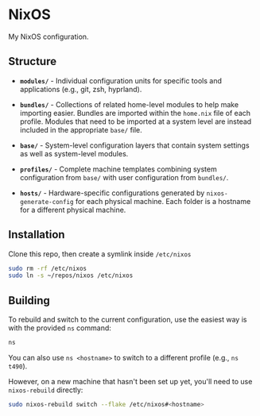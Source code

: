 # NixOS

My NixOS configuration.

## Structure

- **`modules/`** - Individual configuration units for specific tools and applications (e.g., git, zsh, hyprland).

- **`bundles/`** - Collections of related home-level modules to help make importing easier. Bundles are imported within the `home.nix` file of each profile. Modules that need to be imported at a system level are instead included in the appropriate `base/` file.

- **`base/`** - System-level configuration layers that contain system settings as well as system-level modules.

- **`profiles/`** - Complete machine templates combining system configuration from `base/` with user configuration from `bundles/`.

- **`hosts/`** - Hardware-specific configurations generated by `nixos-generate-config` for each physical machine. Each folder is a hostname for a different physical machine.

## Installation

Clone this repo, then create a symlink inside `/etc/nixos`

```sh
sudo rm -rf /etc/nixos
sudo ln -s ~/repos/nixos /etc/nixos
```

## Building

To rebuild and switch to the current configuration, use the easiest way is with the provided `ns` command:

```sh
ns
```

You can also use `ns <hostname>` to switch to a different profile (e.g., `ns t490`).

However, on a new machine that hasn't been set up yet, you'll need to use `nixos-rebuild` directly:

```sh
sudo nixos-rebuild switch --flake /etc/nixos#<hostname>
```

